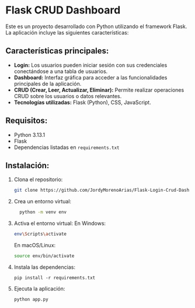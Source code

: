 # Flask CRUD Dashboard

Este es un proyecto desarrollado con Python utilizando el framework Flask. La aplicación incluye las siguientes características:

## Características principales:
- **Login:** Los usuarios pueden iniciar sesión con sus credenciales conectándose a una tabla de usuarios.
- **Dashboard:** Interfaz gráfica para acceder a las funcionalidades principales de la aplicación.
- **CRUD (Crear, Leer, Actualizar, Eliminar):** Permite realizar operaciones CRUD sobre los usuarios o datos relevantes.
- **Tecnologías utilizadas:** Flask (Python), CSS, JavaScript.

## Requisitos:
- Python 3.13.1
- Flask
- Dependencias listadas en `requirements.txt`

## Instalación:
1. Clona el repositorio:
   ```bash
   git clone https://github.com/JordyMorenoArias/Flask-Login-Crud-Dashboard
   ```
2. Crea un entorno virtual:
   ```bash
     python -m venv env
   ```
4. Activa el entorno virtual:
    En Windows:
      ```bash
      env\Scripts\activate
      ```
   En macOS/Linux:
      ```bash
      source env/bin/activate
      ```
7. Instala las dependencias:
     ```
     pip install -r requirements.txt
     ```
 9. Ejecuta la aplicación:
     ```
     python app.py
     ```
